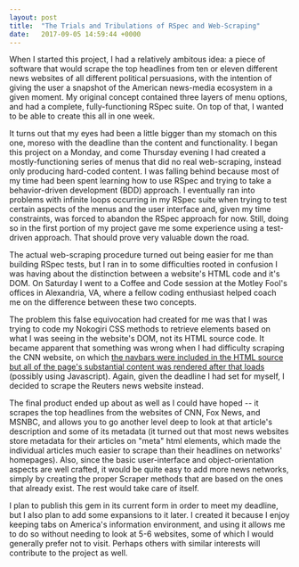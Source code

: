 ```yaml
---
layout: post
title:  "The Trials and Tribulations of RSpec and Web-Scraping"
date:   2017-09-05 14:59:44 +0000
---
```



When I started this project, I had a relatively ambitous idea: a piece of software that would scrape the top headlines from ten or eleven different news websites of all different political persuasions, with the intention of giving the user a snapshot of the American news-media ecosystem in a given moment.  My original concept contained three layers of menu options, and had a complete, fully-functioning RSpec suite.  On top of that, I wanted to be able to create this all in one week.

It turns out that my eyes had been a little bigger than my stomach on this one, moreso with the deadline than the content and functionality.  I began this project on a Monday, and come Thursday evening I had created a mostly-functioning series of menus that did no real web-scraping, instead only producing hard-coded content.  I was falling behind because most of my time had been spent learning how to use RSpec and trying to take a behavior-driven development (BDD) approach.  I eventually ran into problems with infinite loops occurring in my RSpec suite when trying to test certain aspects of the menus and the user interface and, given my time constraints, was forced to abandon the RSpec approach for now.  Still, doing so in the first portion of my project gave me some experience using a test-driven approach.  That should prove very valuable down the road.

The actual web-scraping procedure turned out being easier for me than building RSpec tests, but I ran in to some difficulties rooted in confusion I was having about the distinction between a website's HTML code and it's DOM.  On Saturday I went to a Coffee and Code session at the Motley Fool's offices in Alexandria, VA, where a fellow coding enthusiast helped coach me on the difference between these two concepts.  

The problem this false equivocation had created for me was that I was trying to code my Nokogiri CSS methods to retrieve elements based on what I was seeing in the website's DOM, not its HTML source code.  It became apparent that something was wrong when I had difficulty scraping the CNN website, on which [the navbars were included in the HTML source but all of the page's substantial content was rendered after that loads](https://imgur.com/WR3gEDm) (possibly using Javascript).  Again, given the deadline I had set for myself, I decided to scrape the Reuters news website instead.  

The final product ended up about as well as I could have hoped -- it scrapes the top headlines from the websites of CNN, Fox News, and MSNBC, and allows you to go another level deep to look at that article's description and some of its metadata (it turned out that most news websites store metadata for their articles on "meta" html elements, which made the individual articles much easier to scrape than their headlines on networks' homepages).  Also, since the basic user-interface and object-orientation aspects are well crafted, it would be quite easy to add more news networks, simply by creating the proper Scraper methods that are based on the ones that already exist.  The rest would take care of itself.

I plan to publish this gem in its current form in order to meet my deadline, but I also plan to add some expansions to it later.  I created it because I enjoy keeping tabs on America's information environment, and using it allows me to do so without needing to look at 5-6 websites, some of which I would generally prefer not to visit.  Perhaps others with similar interests will contribute to the project as well.
